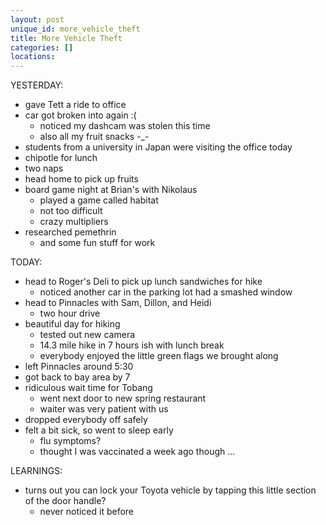 ```yaml
---
layout: post
unique_id: more_vehicle_theft
title: More Vehicle Theft
categories: []
locations: 
---
```


YESTERDAY:
* gave Tett a ride to office
* car got broken into again :(
  * noticed my dashcam was stolen this time
  * also all my fruit snacks -_-
* students from a university in Japan were visiting the office today
* chipotle for lunch
* two naps
* head home to pick up fruits
* board game night at Brian's with Nikolaus
  * played a game called habitat
  * not too difficult
  * crazy multipliers
* researched pemethrin
  * and some fun stuff for work


TODAY:
* head to Roger's Deli to pick up lunch sandwiches for hike
  * noticed another car in the parking lot had a smashed window
* head to Pinnacles with Sam, Dillon, and Heidi
  * two hour drive
* beautiful day for hiking
  * tested out new camera
  * 14.3 mile hike in 7 hours ish with lunch break
  * everybody enjoyed the little green flags we brought along
* left Pinnacles around 5:30
* got back to bay area by 7
* ridiculous wait time for Tobang
  * went next door to new spring restaurant
  * waiter was very patient with us
* dropped everybody off safely
* felt a bit sick, so went to sleep early
  * flu symptoms?
  * thought I was vaccinated a week ago though ...

LEARNINGS:
* turns out you can lock your Toyota vehicle by tapping this little section of the door handle?
  * never noticed it before
